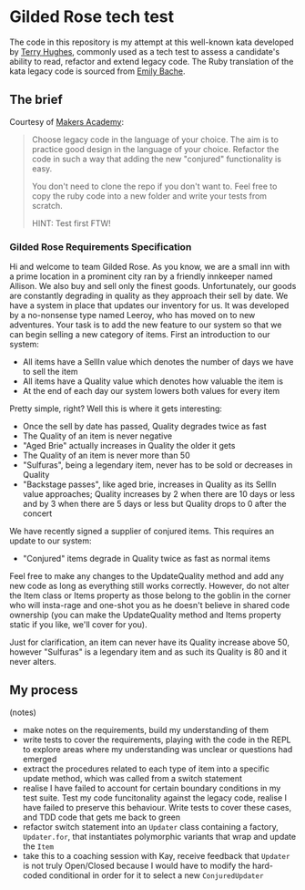 # Gilded Rose tech test

The code in this repository is my attempt at this well-known kata developed by [Terry Hughes](http://iamnotmyself.com/2011/02/13/refactor-this-the-gilded-rose-kata/), commonly used as a tech test to assess a candidate's ability to read, refactor and extend legacy code. The Ruby translation of the kata legacy code is sourced from [Emily Bache](https://github.com/emilybache/GildedRose-Refactoring-Kata/).

## The brief

Courtesy of [Makers Academy](https://github.com/makersacademy/course/blob/main/individual_challenges/gilded_rose.md):

> Choose legacy code in the language of your choice. The aim is to practice good design in the language of your choice. Refactor the code in such a way that adding the new "conjured" functionality is easy.
>
> You don't need to clone the repo if you don't want to. Feel free to copy the ruby code into a new folder and write your tests from scratch.
>
> HINT: Test first FTW!

### Gilded Rose Requirements Specification

Hi and welcome to team Gilded Rose. As you know, we are a small inn with a prime location in a
prominent city ran by a friendly innkeeper named Allison. We also buy and sell only the finest goods.
Unfortunately, our goods are constantly degrading in quality as they approach their sell by date. We
have a system in place that updates our inventory for us. It was developed by a no-nonsense type named
Leeroy, who has moved on to new adventures. Your task is to add the new feature to our system so that
we can begin selling a new category of items. First an introduction to our system:

- All items have a SellIn value which denotes the number of days we have to sell the item
- All items have a Quality value which denotes how valuable the item is
- At the end of each day our system lowers both values for every item

Pretty simple, right? Well this is where it gets interesting:

- Once the sell by date has passed, Quality degrades twice as fast
- The Quality of an item is never negative
- "Aged Brie" actually increases in Quality the older it gets
- The Quality of an item is never more than 50
- "Sulfuras", being a legendary item, never has to be sold or decreases in Quality
- "Backstage passes", like aged brie, increases in Quality as its SellIn value approaches; Quality increases by 2 when there are 10 days or less and by 3 when there are 5 days or less but Quality drops to 0 after the concert

We have recently signed a supplier of conjured items. This requires an update to our system:

- "Conjured" items degrade in Quality twice as fast as normal items

Feel free to make any changes to the UpdateQuality method and add any new code as long as everything
still works correctly. However, do not alter the Item class or Items property as those belong to the
goblin in the corner who will insta-rage and one-shot you as he doesn't believe in shared code
ownership (you can make the UpdateQuality method and Items property static if you like, we'll cover
for you).

Just for clarification, an item can never have its Quality increase above 50, however "Sulfuras" is a
legendary item and as such its Quality is 80 and it never alters.

## My process

(notes)

- make notes on the requirements, build my understanding of them
- write tests to cover the requirements, playing with the code in the REPL to explore areas where my understanding was unclear or questions had emerged
- extract the procedures related to each type of item into a specific update method, which was called from a switch statement
- realise I have failed to account for certain boundary conditions in my test suite. Test my code funcitonality against the legacy code, realise I have failed to preserve this behaviour. Write tests to cover these cases, and TDD code that gets me back to green
- refactor switch statement into an `Updater` class containing a factory, `Updater.for`, that instantiates polymorphic variants that wrap and update the `Item`
- take this to a coaching session with Kay, receive feedback that `Updater` is not truly Open/Closed because I would have to modify the hard-coded conditional in order for it to select a new `ConjuredUpdater`
